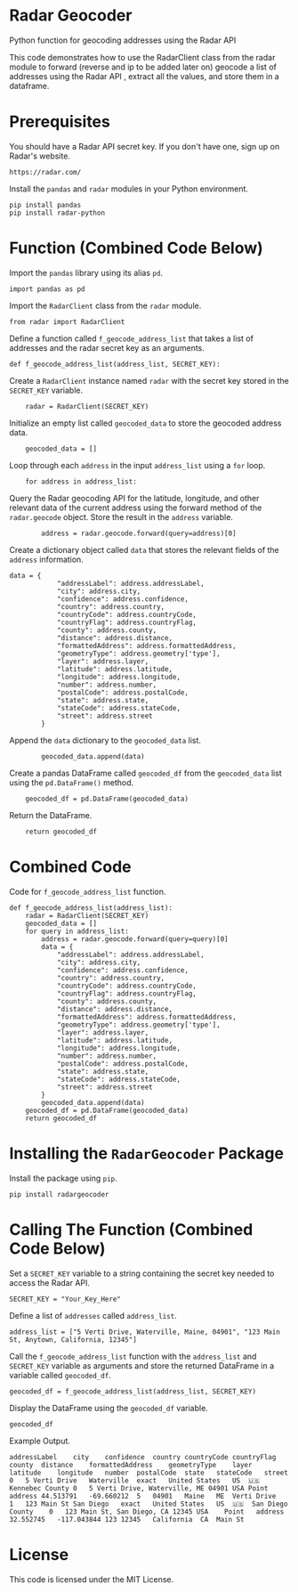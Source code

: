 # Radar Geocoder

Python function for geocoding addresses using the Radar API

This code demonstrates how to use the RadarClient class from the radar module to forward (reverse and ip to be added later on) geocode a list of addresses using the Radar API , extract all the values, and store them in a dataframe.

# Prerequisites
You should have a Radar API secret key. If you don't have one, sign up on Radar's website.

```
https://radar.com/
```

Install the ```pandas``` and ```radar``` modules in your Python environment.

```
pip install pandas
pip install radar-python
```

# Function (Combined Code Below)
Import the ```pandas``` library using its alias ```pd```.

```
import pandas as pd
```

Import the ```RadarClient``` class from the ```radar``` module.

```
from radar import RadarClient
```

Define a function called ```f_geocode_address_list``` that takes a list of addresses and the radar secret key as an arguments.

```
def f_geocode_address_list(address_list, SECRET_KEY):
```

Create a ```RadarClient``` instance named ```radar``` with the secret key stored in the ```SECRET_KEY``` variable.

```
    radar = RadarClient(SECRET_KEY)
```

Initialize an empty list called ```geocoded_data``` to store the geocoded address data.

```
    geocoded_data = []
```

Loop through each ```address``` in the input ```address_list``` using a ```for``` loop.

```
    for address in address_list:
```

Query the Radar geocoding API for the latitude, longitude, and other relevant data of the current address using the forward method of the ```radar.geocode``` object. Store the result in the ```address``` variable.

```
        address = radar.geocode.forward(query=address)[0]
```

Create a dictionary object called ```data``` that stores the relevant fields of the ```address``` information.

```
data = {
            "addressLabel": address.addressLabel,
            "city": address.city,
            "confidence": address.confidence,
            "country": address.country,
            "countryCode": address.countryCode,
            "countryFlag": address.countryFlag,
            "county": address.county,
            "distance": address.distance,
            "formattedAddress": address.formattedAddress,
            "geometryType": address.geometry['type'],
            "layer": address.layer,
            "latitude": address.latitude,
            "longitude": address.longitude,
            "number": address.number,
            "postalCode": address.postalCode,
            "state": address.state,
            "stateCode": address.stateCode,
            "street": address.street
        }
```

Append the ```data``` dictionary to the ```geocoded_data``` list.

```
        geocoded_data.append(data)
```

Create a pandas DataFrame called ```geocoded_df``` from the ```geocoded_data``` list using the ```pd.DataFrame()``` method.

```
    geocoded_df = pd.DataFrame(geocoded_data)
```

Return the DataFrame.

```
    return geocoded_df
```

# Combined Code

Code for ```f_geocode_address_list``` function.

```
def f_geocode_address_list(address_list):
    radar = RadarClient(SECRET_KEY)
    geocoded_data = []
    for query in address_list:
        address = radar.geocode.forward(query=query)[0]
        data = {
            "addressLabel": address.addressLabel,
            "city": address.city,
            "confidence": address.confidence,
            "country": address.country,
            "countryCode": address.countryCode,
            "countryFlag": address.countryFlag,
            "county": address.county,
            "distance": address.distance,
            "formattedAddress": address.formattedAddress,
            "geometryType": address.geometry['type'],
            "layer": address.layer,
            "latitude": address.latitude,
            "longitude": address.longitude,
            "number": address.number,
            "postalCode": address.postalCode,
            "state": address.state,
            "stateCode": address.stateCode,
            "street": address.street
        }
        geocoded_data.append(data)
    geocoded_df = pd.DataFrame(geocoded_data)
    return geocoded_df
```

# Installing the ```RadarGeocoder``` Package
Install the package using ```pip```.

```
pip install radargeocoder
```

# Calling The Function (Combined Code Below)
Set a ```SECRET_KEY``` variable to a string containing the secret key needed to access the Radar API.

```
SECRET_KEY = "Your_Key_Here"

```

Define a list of ```addresses``` called ```address_list```.

```
address_list = ["5 Verti Drive, Waterville, Maine, 04901", "123 Main St, Anytown, California, 12345"]
```

Call the ```f_geocode_address_list``` function with the ```address_list``` and ```SECRET_KEY``` variable as arguments and store the returned DataFrame in a variable called ```geocoded_df```.

```
geocoded_df = f_geocode_address_list(address_list, SECRET_KEY)
```

Display the DataFrame using the ```geocoded_df``` variable.

```
geocoded_df
```

Example Output.

```
addressLabel	city	confidence	country	countryCode	countryFlag	county	distance	formattedAddress	geometryType	layer	latitude	longitude	number	postalCode	state	stateCode	street
0	5 Verti Drive	Waterville	exact	United States	US	🇺🇸	Kennebec County	0	5 Verti Drive, Waterville, ME 04901 USA	Point	address	44.513791	-69.660212	5	04901	Maine	ME	Verti Drive
1	123 Main St	San Diego	exact	United States	US	🇺🇸	San Diego County	0	123 Main St, San Diego, CA 12345 USA	Point	address	32.552745	-117.043844	123	12345	California	CA	Main St
```

# License
This code is licensed under the MIT License.
